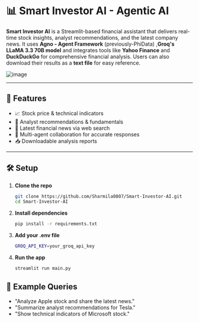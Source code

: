 # 📊 Smart Investor AI - Agentic AI

**Smart Investor AI** is a Streamlit-based financial assistant that delivers real-time stock insights, analyst recommendations, and the latest company news. It uses **Agno - Agent Framework** (previously-PhiData) ,**Groq's LLaMA 3.3 70B model** and integrates tools like **Yahoo Finance** and **DuckDuckGo** for comprehensive financial analysis. Users can also download their results as a **text file** for easy reference.

![image](https://github.com/user-attachments/assets/678202f6-1b47-44ac-b7f4-19c918f5bb73)

---


## 🚀 Features

- 📈 Stock price & technical indicators  
- 🧠 Analyst recommendations & fundamentals  
- 📰 Latest financial news via web search  
- 🧩 Multi-agent collaboration for accurate responses  
- 📥 Downloadable analysis reports  

---

## 🛠️ Setup

1. **Clone the repo**
   ```bash
   git clone https://github.com/Sharmila0807/Smart-Investor-AI.git
   cd Smart-Investor-AI
2. **Install dependencies**
   ```bash
   pip install -r requirements.txt
3. **Add your .env file**
      ```bash
      GROQ_API_KEY=your_groq_api_key
4. **Run the app**
      ```bash
      streamlit run main.py

## 💬 Example Queries
- "Analyze Apple stock and share the latest news."
- "Summarize analyst recommendations for Tesla."
- "Show technical indicators of Microsoft stock."

